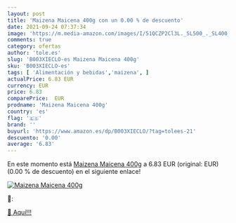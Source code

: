 ```yaml
---
layout: post
title: 'Maizena Maicena 400g con un 0.00 % de descuento'
date: 2021-09-24 07:37:34
image: 'https://m.media-amazon.com/images/I/51QCZP2Cl3L._SL500_._SL400_.jpg'
comments: true
category: ofertas
author: 'tole.es'
slug: 'B003XIECLO-es Maizena Maicena 400g'
sku: 'B003XIECLO-es'
tags: [ 'Alimentación y bebidas','maizena', ]
actualPrice: 6.83 EUR
currency: EUR
price: 6.83
comparePrice:  EUR
prodname: 'Maizena Maicena 400g'
country: 'es'
flag: '🇪🇸'
brand: ''
buyurl: 'https://www.amazon.es/dp/B003XIECLO/?tag=tolees-21'
descuento: '0.00'
average: '6.83'
---
```


En este momento está [Maizena Maicena 400g](https://www.amazon.es/dp/B003XIECLO/?tag=tolees-21) a 6.83 EUR (original:  EUR) (0.00 %  de descuento) en el siguiente enlace!

[![Maizena Maicena 400g](https://m.media-amazon.com/images/I/51QCZP2Cl3L._SL500_._SL400_.jpg)](https://www.amazon.es/dp/B003XIECLO/?tag=tolees-21)

🔎:


[🛒 Aquí!!!](https://www.amazon.es/dp/B003XIECLO/?tag=tolees-21)
